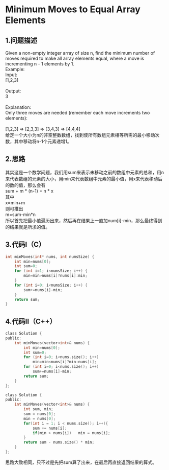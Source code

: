 Minimum Moves to Equal Array Elements
===

1.问题描述
---

Given a non-empty integer array of size n, find the minimum number of moves required to make all array elements equal, where a move is incrementing n - 1 elements by 1.<br>
Example: <br>
Input:<br>
[1,2,3]<br>
<br>
Output:<br>
3<br>
<br>
Explanation:<br>
Only three moves are needed (remember each move increments two elements):<br>
<br>
[1,2,3]  =>  [2,3,3]  =>  [3,4,3]  =>  [4,4,4]<br>
给定一个大小为n的非空整数数组，找到使所有数组元素相等所需的最小移动次数，其中移动将n-1个元素递增1。

2.思路
---

其实这是一个数学问题，我们用sum来表示未移动之前的数组中元素的总和，用n来代表数组的元素的大小，用min来代表数组中元素的最小值，用x来代表移动后的数的值，那么会有<br>
sum + m * (n-1) = n * x<br>
其中<br>
x=min+m<br>
则可推出<br>
m=sum-min*n<br>
所以首先把最小值遍历出来，然后再在结果上一直加num[i]-min，那么最终得到的结果就是所求的值。

3.代码I（C）
---

```c
int minMoves(int* nums, int numsSize) {
    int min=nums[0];
    int sum=0;
    for (int i=1; i<numsSize; i++) {
        min=min>nums[i]?nums[i]:min;
    }
    for (int i=0; i<numsSize; i++) {
        sum+=nums[i]-min;
    }
    return sum;
}
```

4.代码II（C++）
---

```c
class Solution {
public:
    int minMoves(vector<int>& nums) {
        int min=nums[0];
        int sum=0;
        for (int i=0; i<nums.size(); i++)
            min=min<nums[i]?min:nums[i];
        for (int i=0; i<nums.size(); i++)
            sum+=nums[i]-min;
        return sum;
    }
};
```

```c
class Solution {
public:
    int minMoves(vector<int>& nums) {
        int sum, min;
        sum = nums[0];
        min = nums[0];
        for(int i = 1; i < nums.size(); i++){
            sum += nums[i];
            if(min > nums[i])   min = nums[i];
        }
        return sum - nums.size() * min;
    }
};
```

思路大致相同，只不过是先把sum算了出来，在最后再直接返回结果的算式。

